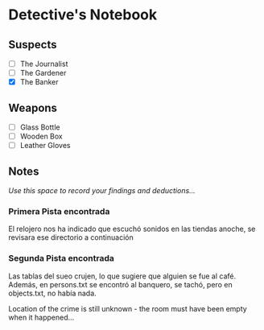 # Detective's Notebook

## Suspects
- [ ] The Journalist
- [ ] The Gardener
- [x] The Banker

## Weapons
- [ ] Glass Bottle
- [ ] Wooden Box
- [ ] Leather Gloves

## Notes
*Use this space to record your findings and deductions...*

### Primera Pista encontrada
El relojero nos ha indicado que escuchó sonidos en las tiendas anoche, se revisara ese directorio a continuación

### Segunda Pista encontrada
Las tablas del sueo crujen, lo que sugiere que alguien se fue al café. Además, en persons.txt se encontró al banquero, se tachó, pero en objects.txt, no había nada.

Location of the crime is still unknown - the room must have been empty when it happened...
